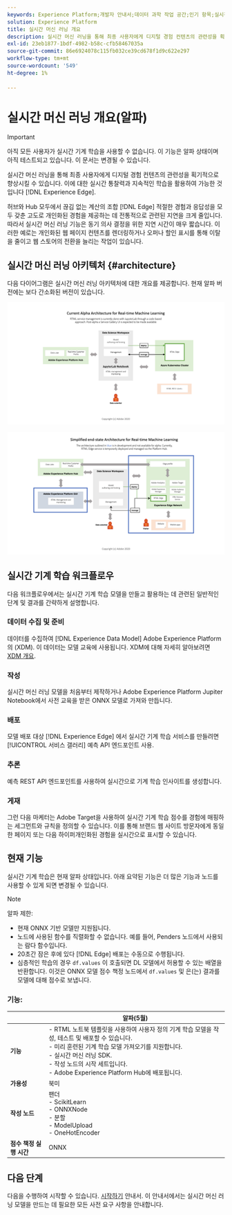 ```yaml
---
keywords: Experience Platform;개발자 안내서;데이터 과학 작업 공간;인기 항목;실시간 머신 러닝
solution: Experience Platform
title: 실시간 머신 러닝 개요
description: 실시간 머신 러닝을 통해 최종 사용자에게 디지털 경험 컨텐츠의 관련성을 획기적으로 향상시킬 수 있습니다. 이러한 작업은 Experience Edge에서 실시간 보기와 지속적인 학습을 활용하여 수행할 수 있습니다.
exl-id: 23eb1877-1bdf-4982-b58c-cfb58467035a
source-git-commit: 86e6924078c115fb032ce39cd678f1d9c622e297
workflow-type: tm+mt
source-wordcount: '549'
ht-degree: 1%

---
```


# 실시간 머신 러닝 개요(알파)

>[!IMPORTANT]
>
>아직 모든 사용자가 실시간 기계 학습을 사용할 수 없습니다. 이 기능은 알파 상태이며 아직 테스트되고 있습니다. 이 문서는 변경될 수 있습니다.

실시간 머신 러닝을 통해 최종 사용자에게 디지털 경험 컨텐츠의 관련성을 획기적으로 향상시킬 수 있습니다. 이에 대한 실시간 통찰력과 지속적인 학습을 활용하여 가능한 것입니다 [!DNL Experience Edge].

허브와 Hub 모두에서 끊김 없는 계산의 조합 [!DNL Edge] 적절한 경험과 응답성을 모두 갖춘 고도로 개인화된 경험을 제공하는 데 전통적으로 관련된 지연을 크게 줄입니다. 따라서 실시간 머신 러닝 기능은 동기 의사 결정을 위한 지연 시간이 매우 짧습니다. 이러한 예로는 개인화된 웹 페이지 컨텐츠를 렌더링하거나 오퍼나 할인 표시를 통해 이탈을 줄이고 웹 스토어의 전환을 늘리는 작업이 있습니다.

## 실시간 머신 러닝 아키텍처 {#architecture}

다음 다이어그램은 실시간 머신 러닝 아키텍처에 대한 개요를 제공합니다. 현재 알파 버전에는 보다 간소화된 버전이 있습니다.

![알파 아치](../images/rtml/alpha-arch.png)

![간소화된 개요](../images/rtml/end-to-end-arch.png)

## 실시간 기계 학습 워크플로우

다음 워크플로우에서는 실시간 기계 학습 모델을 만들고 활용하는 데 관련된 일반적인 단계 및 결과를 간략하게 설명합니다.

### 데이터 수집 및 준비

데이터를 수집하여 [!DNL Experience Data Model] Adobe Experience Platform의 (XDM). 이 데이터는 모델 교육에 사용됩니다. XDM에 대해 자세히 알아보려면 [XDM 개요](../../xdm/home.md).

### 작성

실시간 머신 러닝 모델을 처음부터 제작하거나 Adobe Experience Platform Jupiter Notebook에서 사전 교육을 받은 ONNX 모델로 가져와 만듭니다.

### 배포

모델 배포 대상 [!DNL Experience Edge] 에서 실시간 기계 학습 서비스를 만들려면 [!UICONTROL 서비스 갤러리] 예측 API 엔드포인트 사용.

### 추론

예측 REST API 엔드포인트를 사용하여 실시간으로 기계 학습 인사이트를 생성합니다.

### 게재

그런 다음 마케터는 Adobe Target을 사용하여 실시간 기계 학습 점수를 경험에 매핑하는 세그먼트와 규칙을 정의할 수 있습니다. 이를 통해 브랜드 웹 사이트 방문자에게 동일한 페이지 또는 다음 하이퍼개인화된 경험을 실시간으로 표시할 수 있습니다.

## 현재 기능

실시간 기계 학습은 현재 알파 상태입니다. 아래 요약된 기능은 더 많은 기능과 노드를 사용할 수 있게 되면 변경될 수 있습니다.

>[!NOTE]
>
> 알파 제한:
> - 현재 ONNX 기반 모델만 지원됩니다.
> - 노드에 사용된 함수를 직렬화할 수 없습니다. 예를 들어, Penders 노드에서 사용되는 람다 함수입니다.
> - 20초간 잠은 후에 있다 [!DNL Edge] 배포는 수동으로 수행됩니다.
> - 심층적인 학습의 경우 `df.values` 이 호출되면 DL 모델에서 허용할 수 있는 배열을 반환합니다. 이것은 ONNX 모델 점수 책정 노드에서 `df.values` 및 은(는) 결과를 모델에 대해 점수로 보냅니다.



### 기능:

|  | 알파(5월) |
| --- | --- |
| **기능** | - RTML 노트북 템플릿을 사용하여 사용자 정의 기계 학습 모델을 작성, 테스트 및 배포할 수 있습니다. <br> - 미리 훈련된 기계 학습 모델 가져오기를 지원합니다. <br> - 실시간 머신 러닝 SDK. <br> - 작성 노드의 시작 세트입니다. <br> - Adobe Experience Platform Hub에 배포됩니다. |
| **가용성** | 북미 |
| **작성 노드** | 팬더 <br> - ScikitLearn <br> - ONNXNode <br> - 분할 <br> - ModelUpload <br> - OneHotEncoder |
| **점수 책정 실행 시간** | ONNX |

## 다음 단계

다음을 수행하여 시작할 수 있습니다. [시작하기](./getting-started.md) 안내서. 이 안내서에서는 실시간 머신 러닝 모델을 만드는 데 필요한 모든 사전 요구 사항을 안내합니다.
